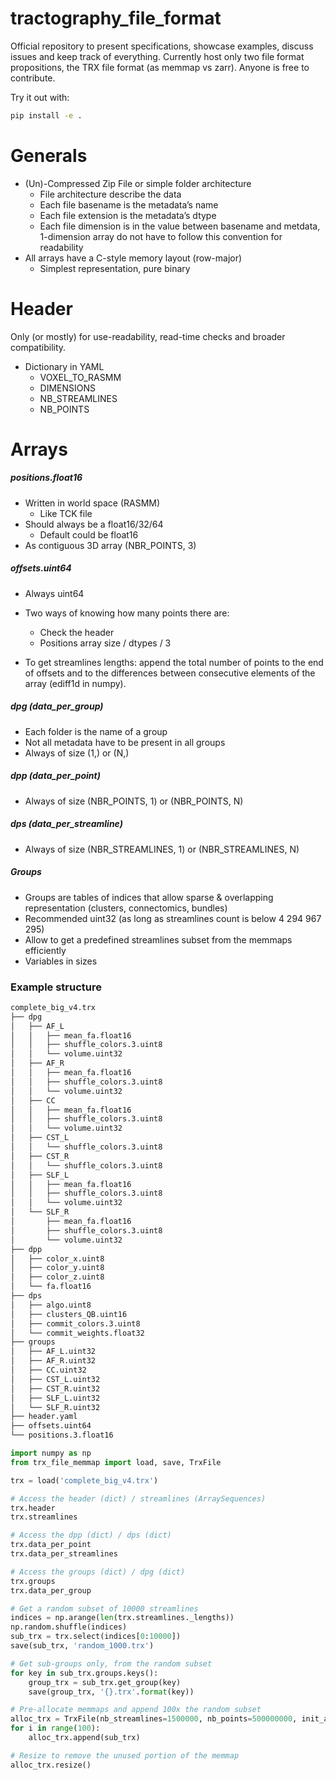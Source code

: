 # tractography_file_format
Official repository to present specifications, showcase examples, discuss issues and keep track of everything.
Currently host only two file format propositions, the TRX file format (as memmap vs zarr). Anyone is free to contribute.

Try it out with:
```bash
pip install -e .
```


# Generals
- (Un)-Compressed Zip File or simple folder architecture
    - File architecture describe the data
    - Each file basename is the metadata’s name
    - Each file extension is the metadata’s dtype
    - Each file dimension is in the value between basename and metdata,  1-dimension array do not have to follow this convention for readability
- All arrays have a C-style memory layout (row-major)
    -  Simplest representation, pure binary

# Header
Only (or mostly) for use-readability, read-time checks and broader compatibility.

- Dictionary in YAML
    - VOXEL_TO_RASMM
    - DIMENSIONS
    - NB_STREAMLINES
    - NB_POINTS

# Arrays
##### positions.float16
- Written in world space (RASMM)
    - Like TCK file 
- Should always be a float16/32/64
    - Default could be float16
- As contiguous 3D array (NBR_POINTS, 3)

##### offsets.uint64 
- Always uint64
- Two ways of knowing how many points there are:
    - Check the header
    - Positions array size / dtypes / 3

- To get streamlines lengths: append the total number of points to the end of offsets and to the differences between consecutive elements of the array (ediff1d in numpy). 

##### dpg (data_per_group)
- Each folder is the name of a group
- Not all metadata have to be present in all groups
- Always of size (1,) or (N,)

##### dpp (data_per_point)
- Always of size (NBR_POINTS, 1) or (NBR_POINTS, N)

##### dps (data_per_streamline)
- Always of size (NBR_STREAMLINES, 1) or (NBR_STREAMLINES, N)

##### Groups
- Groups are tables of indices that allow sparse & overlapping representation (clusters, connectomics, bundles)
- Recommended uint32 (as long as streamlines count is below 4 294 967 295)
- Allow to get a predefined streamlines subset from the memmaps efficiently
- Variables in sizes

### Example structure
```bash
complete_big_v4.trx
├── dpg
│   ├── AF_L
│   │   ├── mean_fa.float16
│   │   ├── shuffle_colors.3.uint8
│   │   └── volume.uint32
│   ├── AF_R
│   │   ├── mean_fa.float16
│   │   ├── shuffle_colors.3.uint8
│   │   └── volume.uint32
│   ├── CC
│   │   ├── mean_fa.float16
│   │   ├── shuffle_colors.3.uint8
│   │   └── volume.uint32
│   ├── CST_L
│   │   └── shuffle_colors.3.uint8
│   ├── CST_R
│   │   └── shuffle_colors.3.uint8
│   ├── SLF_L
│   │   ├── mean_fa.float16
│   │   ├── shuffle_colors.3.uint8
│   │   └── volume.uint32
│   └── SLF_R
│       ├── mean_fa.float16
│       ├── shuffle_colors.3.uint8
│       └── volume.uint32
├── dpp
│   ├── color_x.uint8
│   ├── color_y.uint8
│   ├── color_z.uint8
│   └── fa.float16
├── dps
│   ├── algo.uint8
│   ├── clusters_QB.uint16
│   ├── commit_colors.3.uint8
│   └── commit_weights.float32
├── groups
│   ├── AF_L.uint32
│   ├── AF_R.uint32
│   ├── CC.uint32
│   ├── CST_L.uint32
│   ├── CST_R.uint32
│   ├── SLF_L.uint32
│   └── SLF_R.uint32
├── header.yaml
├── offsets.uint64
└── positions.3.float16
```

```python
import numpy as np  
from trx_file_memmap import load, save, TrxFile

trx = load('complete_big_v4.trx')

# Access the header (dict) / streamlines (ArraySequences)
trx.header
trx.streamlines

# Access the dpp (dict) / dps (dict)
trx.data_per_point
trx.data_per_streamlines

# Access the groups (dict) / dpg (dict)
trx.groups
trx.data_per_group

# Get a random subset of 10000 streamlines
indices = np.arange(len(trx.streamlines._lengths))
np.random.shuffle(indices)
sub_trx = trx.select(indices[0:10000])
save(sub_trx, 'random_1000.trx')

# Get sub-groups only, from the random subset
for key in sub_trx.groups.keys():
	group_trx = sub_trx.get_group(key) 
    save(group_trx, '{}.trx'.format(key)) 

# Pre-allocate memmaps and append 100x the random subset
alloc_trx = TrxFile(nb_streamlines=1500000, nb_points=500000000, init_as=trx)
for i in range(100):
    alloc_trx.append(sub_trx)

# Resize to remove the unused portion of the memmap
alloc_trx.resize()
```
